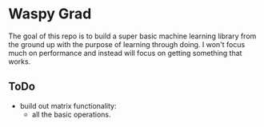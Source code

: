 # Waspy Grad

The goal of this repo is to build a super basic machine learning library from the ground up with the purpose of learning through doing. I won't focus much on performance and instead will focus on getting something that works.

## ToDo

- build out matrix functionality:
  - all the basic operations.

